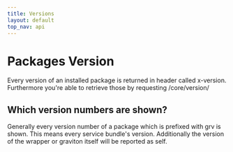 ```yaml
---
title: Versions
layout: default
top_nav: api
---
```


# Packages Version

Every version of an installed package is returned in header called x-version. Furthermore you're able to 
retrieve those by requesting /core/version/

## Which version numbers are shown?
 
Generally every version number of a package which is prefixed with grv is shown.
This means every service bundle's version. 
Additionally the version of the wrapper or graviton itself will be reported as self. 